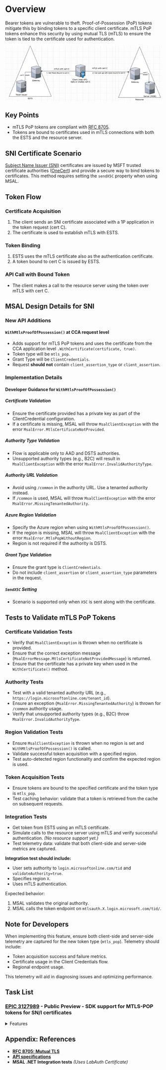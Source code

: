 # Overview

Bearer tokens are vulnerable to theft. Proof-of-Possession (PoP) tokens mitigate this by binding tokens to a specific client certificate. mTLS PoP tokens enhance this security by using mutual TLS (mTLS) to ensure the token is tied to the certificate used for authentication.

![Diagram outlining the mTLS PoP flow](../media/mtls_pop.png)

## Key Points

- mTLS PoP tokens are compliant with [RFC 8705](https://datatracker.ietf.org/doc/html/rfc8705).
- Tokens are bound to certificates used in mTLS connections with both the ESTS and the resource server.

## SNI Certificate Scenario

[Subject Name Issuer (SNI)](https://review.learn.microsoft.com/en-us/azure-usage-billing/howto/emission-setup/sdk-auth-sni) certificates are issued by MSFT trusted certificate authorities ([OneCert](https://eng.ms/docs/products/onecert-certificates-key-vault-and-dsms/onecert-customer-guide/onecert/docs)) and provide a secure way to bind tokens to certificates. This method requires setting the `sendX5C` property when using MSAL.

## Token Flow

### Certificate Acquisition

1. The client sends an SNI certificate associated with a 1P application in the token request (cert C).
2. The certificate is used to establish mTLS with ESTS.

### Token Binding

1. ESTS uses the mTLS certificate also as the authentication certificate.
2. A token bound to cert C is issued by ESTS.

### API Call with Bound Token

- The client makes a call to the resource server using the token over mTLS with cert C.

## MSAL Design Details for SNI

### New API Additions

#### `WithMtlsProofOfPossession()` at CCA request level

- Adds support for mTLS PoP tokens and uses the certificate from the CCA application level `.WithCertificate(certificate, true)`.
- Token type will be `mtls_pop`.
- Grant Type will be `ClientCredentials`.
- Request **should not** contain `client_assertion_type` or `client_assertion`.

### Implementation Details

#### Developer Guidance for `WithMtlsProofOfPossession()`

##### Certificate Validation

- Ensure the certificate provided has a private key as part of the ClientCredential configuration.
- If a certificate is missing, MSAL will throw `MsalClientException` with the error `MsalError.MtlsCertificateNotProvided`.

##### Authority Type Validation

- Flow is applicable only to AAD and DSTS authorities.
- Unsupported authority types (e.g., B2C) will result in `MsalClientException` with the error `MsalError.InvalidAuthorityType`.

##### Authority URL Validation

- Avoid using `/common` in the authority URL. Use a tenanted authority instead.
- If `/common` is used, MSAL will throw `MsalClientException` with the error `MsalError.MissingTenantedAuthority`.

##### Azure Region Validation

- Specify the Azure region when using `WithMtlsProofOfPossession()`.
- If the region is missing, MSAL will throw `MsalClientException` with the error `MsalError.MtlsPopWithoutRegion`.
- Region is not required if the authority is DSTS.

##### Grant Type Validation

- Ensure the grant type is `ClientCredentials`.
- Do not include `client_assertion` or `client_assertion_type` parameters in the request.

##### `SendX5C` Setting

- Scenario is supported only when `X5C` is sent along with the certificate.

## Tests to Validate mTLS PoP Tokens

### Certificate Validation Tests

- Verify that `MsalClientException` is thrown when no certificate is provided.
- Ensure that the correct exception message (`MsalErrorMessage.MtlsCertificateNotProvidedMessage`) is returned.
- Ensure that the certificate has a private key when used in the `WithCertificate()` method.

### Authority Tests

- Test with a valid tenanted authority URL (e.g., `https://login.microsoftonline.com/tenant_id`).
- Ensure an exception (`MsalError.MissingTenantedAuthority`) is thrown for `/common` authority usage.
- Verify that unsupported authority types (e.g., B2C) throw `MsalError.InvalidAuthorityType`.

### Region Validation Tests

- Ensure `MsalClientException` is thrown when no region is set and `WithMtlsProofOfPossession()` is called.
- Validate successful token acquisition with a specified region.
- Test auto-detected region functionality and confirm the expected region is used.

### Token Acquisition Tests

- Ensure tokens are bound to the specified certificate and the token type is `mtls_pop`.
- Test caching behavior: validate that a token is retrieved from the cache on subsequent requests.

### Integration Tests

- Get token from ESTS using an mTLS certificate.
- Simulate calls to the resource server using mTLS and verify successful authentication. *(No resource support yet.)*
- Test telemetry data: validate that both client-side and server-side metrics are captured.

**Integration test should include:**

- User sets authority to `login.microsoftonline.com/tid` and `validateAuthority=true`.
- Specifies region `X`.
- Uses mTLS authentication.

Expected behavior:

1. MSAL validates the original authority.
2. MSAL calls the token endpoint on `mtlsauth.X.login.microsoft.com/tid/`.

## Note for Developers

When implementing this feature, ensure both client-side and server-side telemetry are captured for the new token type (`mtls_pop`). Telemetry should include:

- Token acquisition success and failure metrics.
- Certificate usage in the Client Credentials flow.
- Regional endpoint usage.

This telemetry will aid in diagnosing issues and optimizing performance.

## Task List

### [EPIC 3127989](https://identitydivision.visualstudio.com/Engineering/_workitems/edit/3127989) - Public Preview - SDK support for MTLS-POP tokens for SN/I certificates

<details>
<summary>Features</summary>

- **[3127991](https://identitydivision.visualstudio.com/Engineering/_workitems/edit/3127991)** Public Preview - SDK support for MTLS-POP tokens for SN/I certificates (MSAL .NET)

  <details>
  <summary>Product Backlog</summary>

  - **[3128002](https://identitydivision.visualstudio.com/Engineering/_workitems/edit/3128002)** Add support for MTLS-POP tokens for SN/I certificates
  - **[3128009](https://identitydivision.visualstudio.com/Engineering/_workitems/edit/3128009)** Add Unit tests for MTLS-POP tokens for SN/I Certificates
  - **[3128017](https://identitydivision.visualstudio.com/Engineering/_workitems/edit/3128017)** Add client-side telemetry for MTLS-POP tokens for SN/I Certificates
  - **[3128015](https://identitydivision.visualstudio.com/Engineering/_workitems/edit/3128015)** Add Integration tests for MTLS-POP tokens for SN/I Certificates

  </details>

- **[3127992](https://identitydivision.visualstudio.com/Engineering/_workitems/edit/3127992)** Public Preview - SDK support for MTLS-POP tokens for SN/I certificates (MSAL JAVA)

  <details>
  <summary>Product Backlog</summary>

  - **[3128048](https://identitydivision.visualstudio.com/Engineering/_workitems/edit/3128048)** Add support for MTLS-POP tokens for SN/I certificates
  - **[3128052](https://identitydivision.visualstudio.com/Engineering/_workitems/edit/3128052)** Add Unit tests for MTLS-POP tokens for SN/I Certificates
  - **[3128055](https://identitydivision.visualstudio.com/Engineering/_workitems/edit/3128055)** Add client-side telemetry for MTLS-POP tokens for SN/I Certificates
  - **[3128054](https://identitydivision.visualstudio.com/Engineering/_workitems/edit/3128054)** Add Integration tests for MTLS-POP tokens for SN/I Certificates

  </details>

- **[3127993](https://identitydivision.visualstudio.com/Engineering/_workitems/edit/3127993)** Public Preview - SDK support for MTLS-POP tokens for SN/I certificates (MSAL NODE)

  <details>
  <summary>Product Backlog</summary>

  - **[3128059](https://identitydivision.visualstudio.com/Engineering/_workitems/edit/3128059)** Add support for MTLS-POP tokens for SN/I certificates
  - **[3128060](https://identitydivision.visualstudio.com/Engineering/_workitems/edit/3128060)** Add Unit tests for MTLS-POP tokens for SN/I Certificates
  - **[3128057](https://identitydivision.visualstudio.com/Engineering/_workitems/edit/3128057)** Add client-side telemetry for MTLS-POP tokens for SN/I Certificates
  - **[3128058](https://identitydivision.visualstudio.com/Engineering/_workitems/edit/3128058)** Add Integration tests for MTLS-POP tokens for SN/I Certificates

  </details>

- **[3127994](https://identitydivision.visualstudio.com/Engineering/_workitems/edit/3127994)** Public Preview - SDK support for MTLS-POP tokens for SN/I certificates (MSAL PYTHON)

  <details>
  <summary>Product Backlog</summary>

  - **[3128065](https://identitydivision.visualstudio.com/Engineering/_workitems/edit/3128065)** Add support for MTLS-POP tokens for SN/I certificates
  - **[3128066](https://identitydivision.visualstudio.com/Engineering/_workitems/edit/3128066)** Add Unit tests for MTLS-POP tokens for SN/I Certificates
  - **[3128061](https://identitydivision.visualstudio.com/Engineering/_workitems/edit/3128061)** Add client-side telemetry for MTLS-POP tokens for SN/I Certificates
  - **[3128064](https://identitydivision.visualstudio.com/Engineering/_workitems/edit/3128064)** Add Integration tests for MTLS-POP tokens for SN/I Certificates

  </details>

- **[3128075](https://identitydivision.visualstudio.com/Engineering/_workitems/edit/3128075)** Public Preview - SDK support for MTLS-POP tokens for SN/I certificates in DSTS (MSAL .NET)

</details>

## Appendix: References

- **[RFC 8705: Mutual TLS](https://tools.ietf.org/html/rfc8705)**
- **[API specifications](https://identitydivision.visualstudio.com/DevEx/_git/MiseDocumentation?path=/articles/using-mise/how-to-use-mtls-pop.md&version=GBmain)**
- **MSAL .NET Integration tests** *(Uses LabAuth Certificate)*
